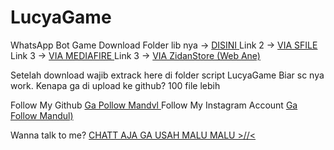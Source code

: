 # LucyaGame
WhatsApp Bot Game
Download Folder lib nya -> <a href="https://apkadmin.com/tgv5edhmrw7u/lib.zip.html"> DISINI </a>
Link 2  ->  <a href="https://sfile.mobi/bASXUYBuX67"> VIA SFILE </a>
Link 3  ->  <a href="https://www.mediafire.com/file/5qhlc991nf1bwwg/lib.zip/file7"> VIA MEDIAFIRE </a>
Link 3  ->  <a href="https://itszidanzfa24.com/file/lib.zip"> VIA ZidanStore (Web Ane) </a>

Setelah download wajib extrack here di folder script LucyaGame Biar sc nya work.
Kenapa ga di upload ke github? 100 file lebih 

Follow My Github <a href="https://github.com/TzyPro"> Ga Pollow Mandvl </a>
Follow My Instagram Account <a href="https://instagram.com/_zidanfadilaharsa"> Ga Follow Mandul) </a>

Wanna talk to me?
<a href="https://wa.me/77472105089"> CHATT AJA GA USAH MALU MALU >//< </a>
